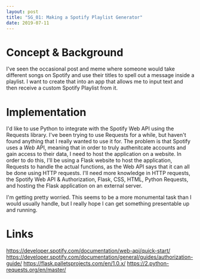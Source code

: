```yaml
---
layout: post
title: "SG_01: Making a Spotify Playlist Generator"
date: 2019-07-11
---
```


# Concept & Background
I've seen the occasional post and meme where someone would take different songs on Spotify and use their titles to spell out a message inside a playlist. I want to create that into an app that allows me to input text and then receive a custom Spotify Playlist from it.

# Implementation
I'd like to use Python to integrate with the Spotify Web API using the Requests library. I've been trying to use Requests for a while, but haven't found anything that I really wanted to use it for.
The problem is that Spotify uses a *Web* API, meaning that in order to truly authenitcate accounts and gain access to their data, I need to host the application on a website. 
In order to do this, I'll be using a Flask website to host the application, Requests to handle the actual functions, as the Web API says that it can all be done using HTTP requests. 
I'll need more knowledge in HTTP requests, the Spotify Web API & Authorization, Flask, CSS, HTML, Python Requests, and hosting the Flask application on an external server.

I'm getting pretty worried. This seems to be a more monumental task than I would usually handle, but I really hope I can get something presentable up and running.

# Links
https://developer.spotify.com/documentation/web-api/quick-start/
https://developer.spotify.com/documentation/general/guides/authorization-guide/
https://flask.palletsprojects.com/en/1.0.x/
https://2.python-requests.org/en/master/
